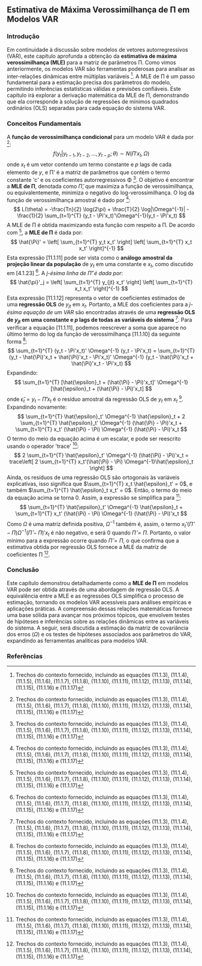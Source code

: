 ## Estimativa de Máxima Verossimilhança de Π em Modelos VAR
### Introdução
Em continuidade à discussão sobre modelos de vetores autorregressivos (VAR), este capítulo aprofunda a obtenção da **estimativa de máxima verossimilhança (MLE)** para a matriz de parâmetros Π. Como vimos anteriormente, os modelos VAR são ferramentas poderosas para analisar as inter-relações dinâmicas entre múltiplas variáveis [^1]. A MLE de Π é um passo fundamental para a estimação precisa dos parâmetros do modelo, permitindo inferências estatísticas válidas e previsões confiáveis. Este capítulo irá explorar a derivação matemática da MLE de Π, demonstrando que ela corresponde à solução de regressões de mínimos quadrados ordinários (OLS) separadas para cada equação do sistema VAR.

### Conceitos Fundamentais
A **função de verossimilhança condicional** para um modelo VAR é dada por [^1]:
$$
f(y_t | y_{t-1}, y_{t-2}, \ldots, y_{t-p}; \theta) \sim N(\Pi'x_t, \Omega)
$$
onde $x_t$ é um vetor contendo um termo constante e $p$ lags de cada elemento de $y$, e Π' é a matriz de parâmetros que contém o termo constante 'c' e os coeficientes autorregressivos Φ [^1].
O objetivo é encontrar a **MLE de Π**, denotada como $\hat{\Pi}$, que maximiza a função de verossimilhança, ou equivalentemente, minimiza o negativo do log-verossimilhança. O log da função de verossimilhança amostral é dado por [^1]:
$$
L(\theta) = -\frac{Tn}{2} \log(2\pi) + \frac{T}{2} \log|\Omega^{-1}| - \frac{1}{2} \sum_{t=1}^{T} (y_t - \Pi'x_t)'\Omega^{-1}(y_t - \Pi'x_t)
$$
A MLE de Π é obtida maximizando esta função com respeito a Π. De acordo com [^1], a **MLE de Π** é dada por:
$$
\hat{\Pi}' = \left[ \sum_{t=1}^{T} y_t x_t' \right] \left[ \sum_{t=1}^{T} x_t x_t' \right]^{-1}
$$
Esta expressão [11.1.11] pode ser vista como o **análogo amostral da projeção linear da população** de $y_t$ em uma constante e $x_t$, como discutido em [4.1.23] [^1]. A *j-ésima linha de $\hat{\Pi}'$ é dada por*:
$$
\hat{\pi}'_j = \left[ \sum_{t=1}^{T} y_{jt} x_t' \right] \left[ \sum_{t=1}^{T} x_t x_t' \right]^{-1}
$$
Esta expressão [11.1.12] representa o vetor de coeficientes estimados de uma **regressão OLS** de $y_{jt}$ em $x_t$. Portanto, a MLE dos coeficientes para a *j-ésima equação de um VAR* são encontradas através de uma **regressão OLS de $y_{jt}$ em uma constante e $p$ lags de todas as variáveis do sistema** [^1]. Para verificar a equação [11.1.11], podemos reescrever a soma que aparece no último termo do log da função de verossimilhança [11.1.10] da seguinte forma [^1]:
$$
\sum_{t=1}^{T} (y_t - \Pi'x_t)' \Omega^{-1} (y_t - \Pi'x_t) = \sum_{t=1}^{T} (y_t - \hat{\Pi}'x_t + \hat{\Pi}'x_t - \Pi'x_t)' \Omega^{-1} (y_t - \hat{\Pi}'x_t + \hat{\Pi}'x_t - \Pi'x_t)
$$
Expandindo:
$$
\sum_{t=1}^{T} [\hat{\epsilon}_t + (\hat{\Pi} - \Pi)'x_t]' \Omega^{-1} [\hat{\epsilon}_t + (\hat{\Pi} - \Pi)'x_t]
$$
onde $\hat{\epsilon}_t = y_t - \hat{\Pi}'x_t$ é o resíduo amostral da regressão OLS de $y_t$ em $x_t$ [^1].  Expandindo novamente:
$$
 \sum_{t=1}^{T} \hat{\epsilon}_t' \Omega^{-1} \hat{\epsilon}_t + 2 \sum_{t=1}^{T} \hat{\epsilon}_t' \Omega^{-1} (\hat{\Pi} - \Pi)'x_t + \sum_{t=1}^{T} x_t' (\hat{\Pi} - \Pi) \Omega^{-1} (\hat{\Pi} - \Pi)'x_t
$$
O termo do meio da equação acima é um escalar, e pode ser reescrito usando o operador 'trace' [^1]:
$$
2 \sum_{t=1}^{T} \hat{\epsilon}_t' \Omega^{-1} (\hat{\Pi} - \Pi)'x_t = trace\left[ 2 \sum_{t=1}^{T} x_t'(\hat{\Pi} - \Pi) \Omega^{-1}\hat{\epsilon}_t \right]
$$
Ainda, os resíduos de uma regressão OLS são ortogonais às variáveis explicativas, isso significa que  $\sum_{t=1}^{T} x_t \hat{\epsilon}_t' = 0$, e também $\sum_{t=1}^{T} \hat{\epsilon}_t x_t' = 0$. Então, o termo do meio da equação acima se torna 0. Assim, a expressão se simplifica para [^1]:
$$
\sum_{t=1}^{T} \hat{\epsilon}_t' \Omega^{-1} \hat{\epsilon}_t + \sum_{t=1}^{T} x_t' (\hat{\Pi} - \Pi) \Omega^{-1} (\hat{\Pi} - \Pi)'x_t
$$
Como $\Omega$ é uma matriz definida positiva, $\Omega^{-1}$ também é, assim, o termo  $x_t' (\hat{\Pi} - \Pi) \Omega^{-1} (\hat{\Pi} - \Pi)'x_t$ é não negativo, e será 0 quando $\hat{\Pi} = \Pi$. Portanto, o valor mínimo para a expressão ocorre quando $\hat{\Pi} = \Pi$, o que confirma que a estimativa obtida por regressão OLS fornece a MLE da matriz de coeficientes Π [^1].

### Conclusão
Este capítulo demonstrou detalhadamente como a **MLE de Π** em modelos VAR pode ser obtida através de uma abordagem de regressão OLS. A equivalência entre a MLE e as regressões OLS simplifica o processo de estimação, tornando os modelos VAR acessíveis para análises empíricas e aplicações práticas. A compreensão dessas relações matemáticas fornece uma base sólida para avançar nos próximos tópicos, que envolvem testes de hipóteses e inferências sobre as relações dinâmicas entre as variáveis do sistema. A seguir, será discutida a estimação da matriz de covariância dos erros ($\Omega$) e os testes de hipóteses associados aos parâmetros do VAR, expandindo as ferramentas analíticas para modelos VAR.

### Referências
[^1]:  Trechos do contexto fornecido, incluindo as equações (11.1.3), (11.1.4), (11.1.5), (11.1.6), (11.1.7), (11.1.8), (11.1.10), (11.1.11), (11.1.12), (11.1.13), (11.1.14), (11.1.15), (11.1.16) e (11.1.17)
<!-- END -->
